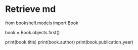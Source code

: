 # Retrieve md

from bookshelf.models import Book

book = Book.objects.first()

print(book.title)
print(book.author)
print(book.publication_year)
